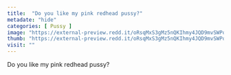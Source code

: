 ```yaml
---
title:  "Do you like my pink redhead pussy?"
metadate: "hide"
categories: [ Pussy ]
image: "https://external-preview.redd.it/oRsqMxS3gMz5nQKIhmy4JQD9mvSWPq2O6D_Ii6YNs0o.jpg?auto=webp&s=cfe52442f9b2dd9ccf9086e592ee7ac29c9dec0d"
thumb: "https://external-preview.redd.it/oRsqMxS3gMz5nQKIhmy4JQD9mvSWPq2O6D_Ii6YNs0o.jpg?width=1080&crop=smart&auto=webp&s=4882261d5a3f6c5802f9326105ad0e2b4b0b74de"
visit: ""
---
```

Do you like my pink redhead pussy?
